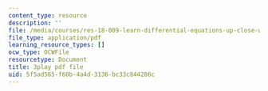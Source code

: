 ```yaml
---
content_type: resource
description: ''
file: /media/courses/res-18-009-learn-differential-equations-up-close-with-gilbert-strang-and-cleve-moler-fall-2015/5f5ad565f60b4a4d3136bc33c844286c_ECslmuGlu-U.pdf
file_type: application/pdf
learning_resource_types: []
ocw_type: OCWFile
resourcetype: Document
title: 3play pdf file
uid: 5f5ad565-f60b-4a4d-3136-bc33c844286c
---
```


